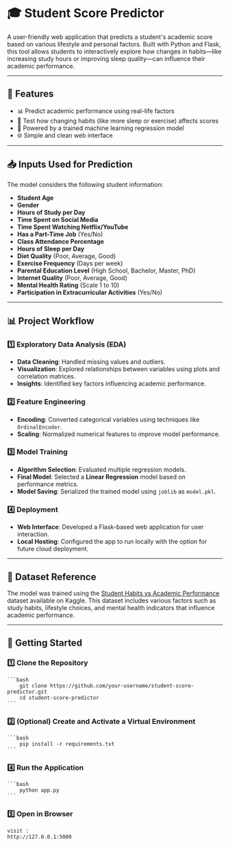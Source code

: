 # 🎓 Student Score Predictor

A user-friendly web application that predicts a student's academic score based on various lifestyle and personal factors. Built with Python and Flask, this tool allows students to interactively explore how changes in habits—like increasing study hours or improving sleep quality—can influence their academic performance.

---

## 🌟 Features

- 📊 Predict academic performance using real-life factors
- 🔁 Test how changing habits (like more sleep or exercise) affects scores
- 🧠 Powered by a trained machine learning regression model
- 🌐 Simple and clean web interface

---

## 📥 Inputs Used for Prediction

The model considers the following student information:

- **Student Age**
- **Gender**
- **Hours of Study per Day**
- **Time Spent on Social Media**
- **Time Spent Watching Netflix/YouTube**
- **Has a Part-Time Job** (Yes/No)
- **Class Attendance Percentage**
- **Hours of Sleep per Day**
- **Diet Quality** (Poor, Average, Good)
- **Exercise Frequency** (Days per week)
- **Parental Education Level** (High School, Bachelor, Master, PhD)
- **Internet Quality** (Poor, Average, Good)
- **Mental Health Rating** (Scale 1 to 10)
- **Participation in Extracurricular Activities** (Yes/No)

---

## 📊 Project Workflow

### 1️⃣ Exploratory Data Analysis (EDA)

- **Data Cleaning**: Handled missing values and outliers.
- **Visualization**: Explored relationships between variables using plots and correlation matrices.
- **Insights**: Identified key factors influencing academic performance.

### 2️⃣ Feature Engineering

- **Encoding**: Converted categorical variables using techniques like `OrdinalEncoder`.
- **Scaling**: Normalized numerical features to improve model performance.

### 3️⃣ Model Training

- **Algorithm Selection**: Evaluated multiple regression models.
- **Final Model**: Selected a **Linear Regression** model based on performance metrics.
- **Model Saving**: Serialized the trained model using `joblib` as `model.pkl`.

### 4️⃣ Deployment

- **Web Interface**: Developed a Flask-based web application for user interaction.
- **Local Hosting**: Configured the app to run locally with the option for future cloud deployment.

---

## 📂 Dataset Reference

The model was trained using the [Student Habits vs Academic Performance](https://www.kaggle.com/datasets/jayaantanaath/student-habits-vs-academic-performance) dataset available on Kaggle. This dataset includes various factors such as study habits, lifestyle choices, and mental health indicators that influence academic performance.

---

## 🚀 Getting Started

### 1️⃣ Clone the Repository
    ```bash
        git clone https://github.com/your-username/student-score-predictor.git
        cd student-score-predictor
    ```

### 2️⃣ (Optional) Create and Activate a Virtual Environment
    ```bash
        pip install -r requirements.txt
    ```
### 4️⃣ Run the Application
    ```bash
        python app.py
    ```
### 5️⃣ Open in Browser
    visit :
    http://127.0.0.1:5000
